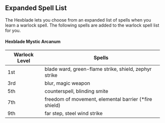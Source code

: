 ## Expanded Spell List
The Hexblade lets you choose from an expanded list of spells when you learn a warlock spell.
The following spells are added to the warlock spell list for you.

#### Hexblade Mystic Arcanum
| Warlock Level | Spells                                                 |
|---------------|--------------------------------------------------------|
| 1st           | blade ward, green-flame strike, shield, zephyr strike  |
| 3rd           | blur, magic weapon                                     |
| 5th           | counterspell, blinding smite                           |
| 7th           | freedom of movement, elemental barrier (\*fire shield) |
| 9th           | far step, steel wind strike                            |
